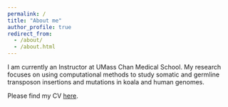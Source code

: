 ```yaml
---
permalink: /
title: "About me"
author_profile: true
redirect_from: 
  - /about/
  - /about.html
---
```


I am currently an Instructor at UMass Chan Medical School. My research focuses on using computational methods to study somatic and germline transposon insertions and mutations in koala and human genomes.

Please find my CV [here](/files/CV.pdf).
